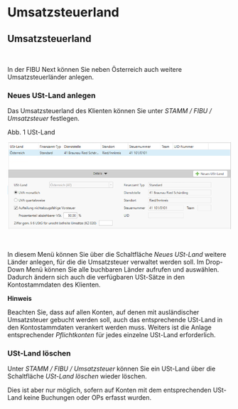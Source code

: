 # Umsatzsteuerland

## Umsatzsteuerland

&nbsp;

In der FIBU Next können Sie neben Österreich auch weitere Umsatzsteuerländer anlegen.&nbsp;

### Neues USt-Land anlegen

Das Umsatzsteuerland des Klienten können Sie unter *STAMM / FIBU / Umsatzsteuer* festlegen.

Abb. 1 USt-Land

![Image](<../assets/NeuesElement146.png>)

&nbsp;

In diesem Menü können Sie über die Schaltfläche *Neues USt-Land* weitere Länder anlegen, für die die Umsatzsteuer verwaltet werden soll. Im Drop-Down Menü können Sie alle buchbaren Länder aufrufen und auswählen. Dadurch ändern sich auch die verfügbaren USt-Sätze in den Kontostammdaten des Klienten.

**Hinweis**

Beachten Sie, dass auf allen Konten, auf denen mit ausländischer Umsatzsteuer gebucht werden soll, auch das entsprechende USt-Land in den Kontostammdaten verankert werden muss. Weiters ist die Anlage entsprechender *Pflichtkonten* für jedes einzelne USt-Land erfor­derlich.

### USt-Land löschen

Unter *STAMM / FIBU / Umsatzsteuer* können Sie ein USt-Land über die Schaltfläche *USt-Land löschen* wieder löschen.

Dies ist aber nur möglich, sofern auf Konten mit dem entsprechenden USt-Land keine Buchungen oder OPs erfasst wurden.

